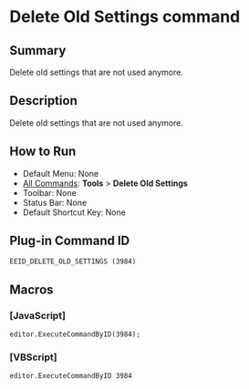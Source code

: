 # Delete Old Settings command

## Summary

Delete old settings that are not used anymore.

## Description

Delete old settings that are not used anymore.

## How to Run

- Default Menu: None
- [All Commands](all_commands): **Tools**
\> **Delete Old Settings**
- Toolbar: None
- Status Bar: None
- Default Shortcut Key: None

## Plug-in Command ID

```
EEID_DELETE_OLD_SETTINGS (3984)```

## Macros

### \[JavaScript\]

```
editor.ExecuteCommandByID(3984);
```

### \[VBScript\]

```
editor.ExecuteCommandByID 3984
```
